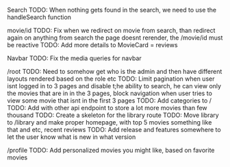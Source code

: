 Search
    TODO: When nothing gets found in the search, we need to use the handleSearch function
    
movie/id
    TODO: Fix when we redirect on movie from search, than redirect again on anything from search the page doesnt rerender, the /movie/id must be reactive
    TODO: Add more details to MovieCard = reviews

Navbar
    TODO: Fix the media queries for navbar

/root
    TODO: Need to somehow get who is the admin and then have different layouts rendered based on the role etc
    TODO: Limit pagination when user isnt logged in to 3 pages and disable t;he ability to search, he can view only the movies that are in in the 3 pages, block navigation when user tries to view some movie that isnt in the first 3 pages
    TODO: Add categories to /
    TODO: Add with other api endpoint to store a lot more movies than few thousand
    TODO: Create a skeleton for the library route
    TODO: Move library to /library and make proper homepage, with top 5 movies something like that and etc, recent reviews 
        TODO: Add release and features somewhere to let the user know what is new in what version

/profile
    TODO: Add personalized movies you might like, based on favorite movies